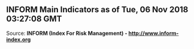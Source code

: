 ## INFORM Main Indicators as of Tue, 06 Nov 2018 03:27:08 GMT

Source: **INFORM (Index For Risk Management) - http://www.inform-index.org**